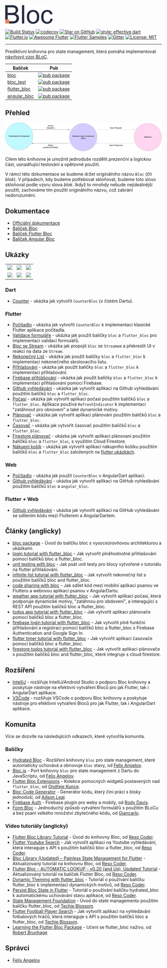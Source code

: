 <img src="https://raw.githubusercontent.com/felangel/bloc/master/docs/assets/bloc_logo_full.png" height="60" alt="Bloc" />

[![Build Status](https://travis-ci.com/felangel/bloc.svg?branch=master)](https://travis-ci.com/felangel/bloc)
[![codecov](https://codecov.io/gh/felangel/Bloc/branch/master/graph/badge.svg)](https://codecov.io/gh/felangel/bloc)
[![Star on GitHub](https://img.shields.io/github/stars/felangel/bloc.svg?style=flat&logo=github&colorB=deeppink&label=stars)](https://github.com/felangel/bloc)
[![style: effective dart](https://img.shields.io/badge/style-effective_dart-40c4ff.svg)](https://github.com/tenhobi/effective_dart)
[![Flutter.io](https://img.shields.io/badge/flutter-website-deepskyblue.svg)](https://flutter.io/docs/development/data-and-backend/state-mgmt/options#bloc--rx)
[![Awesome Flutter](https://img.shields.io/badge/awesome-flutter-blue.svg?longCache=true)](https://github.com/Solido/awesome-flutter#standard)
[![Flutter Samples](https://img.shields.io/badge/flutter-samples-teal.svg?longCache=true)](http://fluttersamples.com)
[![Gitter](https://img.shields.io/badge/gitter-chat-hotpink.svg)](https://gitter.im/bloc_package/Lobby)
[![License: MIT](https://img.shields.io/badge/license-MIT-purple.svg)](https://opensource.org/licenses/MIT)

---

Prediktivní knihovna pro state management, která pomáhá implementovat [návrhový vzor BLoC](https://www.didierboelens.com/2018/08/reactive-programming---streams---bloc).

| Balíček                                                                            | Pub                                                                                |
| ---------------------------------------------------------------------------------- | ------------------------------------------------------------------------------------------------------ |
| [bloc](https://github.com/felangel/bloc/tree/master/packages/bloc)                 | [![pub package](https://img.shields.io/pub/v/bloc.svg)](https://pub.dev/packages/bloc)                 |
| [bloc_test](https://github.com/felangel/bloc/tree/master/packages/bloc_test)       | [![pub package](https://img.shields.io/pub/v/bloc_test.svg)](https://pub.dev/packages/bloc_test)       |
| [flutter_bloc](https://github.com/felangel/bloc/tree/master/packages/flutter_bloc) | [![pub package](https://img.shields.io/pub/v/flutter_bloc.svg)](https://pub.dev/packages/flutter_bloc) |
| [angular_bloc](https://github.com/felangel/bloc/tree/master/packages/angular_bloc) | [![pub package](https://img.shields.io/pub/v/angular_bloc.svg)](https://pub.dev/packages/angular_bloc) |

## Přehled

<img src="https://raw.githubusercontent.com/felangel/bloc/master/docs/assets/bloc_architecture.png" alt="Architektura Blocu" />

Cílem této knihovne je umožnit jednoduše rozdělit _prezenční_ a _logickou_ část, usnadňující testování a opětovné použití.

V rámci této dokumentace se budeme držet originálního názvu `Bloc` (čti _blok_). V případech, kdy budeme potřebovat skloňovat, budeme toto slovo skloňovat podle vzoru slova _blok_. Ikdyž to mnohdy nebude nejideálnější použití, zachováme tím použití originálního názvu, což zabrání nedorozumění.

## Dokumentace

- [Officiální dokumentace](https://bloclibrary.dev/#/cs/)
- [Balíček Bloc](https://github.com/felangel/Bloc/tree/master/packages/bloc/README.md)
- [Balíček Flutter Bloc](https://github.com/felangel/Bloc/tree/master/packages/flutter_bloc/README.md)
- [Balíček Angular Bloc](https://github.com/felangel/Bloc/tree/master/packages/angular_bloc/README.md)

## Ukázky

<div style="text-align: center">
    <table>
        <tr>
            <td style="text-align: center">
                <a href="https://bloclibrary.dev/#/cs/fluttercountertutorial">
                    <img src="https://bloclibrary.dev/assets/gifs/flutter_counter.gif" width="200"/>
                </a>
            </td>            
            <td style="text-align: center">
                <a href="https://bloclibrary.dev/#/cs/flutterinfinitelisttutorial">
                    <img src="https://bloclibrary.dev/assets/gifs/flutter_infinite_list.gif" width="200"/>
                </a>
            </td>
            <td style="text-align: center">
                <a href="https://bloclibrary.dev/#/cs/flutterfirebaselogintutorial">
                    <img src="https://bloclibrary.dev/assets/gifs/flutter_firebase_login.gif" width="200" />
                </a>
            </td>
        </tr>
        <tr>
            <td style="text-align: center">
                <a href="https://bloclibrary.dev/#/cs/flutterangulargithubsearch">
                    <img src="https://bloclibrary.dev/assets/gifs/flutter_github_search.gif" width="200"/>
                </a>
            </td>
            <td style="text-align: center">
                <a href="https://bloclibrary.dev/#/cs/flutterweathertutorial">
                    <img src="https://bloclibrary.dev/assets/gifs/flutter_weather.gif" width="200"/>
                </a>
            </td>
            <td style="text-align: center">
                <a href="https://bloclibrary.dev/#/cs/fluttertodostutorial">
                    <img src="https://bloclibrary.dev/assets/gifs/flutter_todos.gif" width="200"/>
                </a>
            </td>
        </tr>
    </table>
</div>

### Dart

- [Counter](https://github.com/felangel/Bloc/tree/master/packages/bloc/example) - ukázka jak vytvořit `CounterBloc` (v čistém Dartu).

### Flutter

- [Počítadlo](https://bloclibrary.dev/#/cs/fluttercountertutorial) - ukázka jak vytvořit `CounterBloc` k implementaci klasické Flutter aplikace počítadla.
- [Validace formuláře](https://github.com/felangel/bloc/tree/master/examples/flutter_form_validation) - ukázka jak použít balíčky `bloc` a `flutter_bloc` pro implementaci validaci formulářů.
- [Bloc se Stream](https://github.com/felangel/bloc/tree/master/examples/flutter_bloc_with_stream) - ukázka jak propojit `bloc` se `Streamem` a překreslit UI v reakci na data ze `Stream`.
- [Nekonečný List](https://bloclibrary.dev/#/cs/flutterinfinitelisttutorial) - ukázka jak použít balíčky `bloc` a `flutter_bloc` k implementaci nekonečného skrolovacího listu.
- [Přihlašování](https://bloclibrary.dev/#/cs/flutterlogintutorial) - ukázka jak použít balíčky `bloc` a `flutter_bloc` k implementaci přihlašování.
- [Firebase přihlášování](https://bloclibrary.dev/#/cs/flutterfirebaselogintutorial) - ukázka jak použít balíčky `bloc` a `flutter_bloc` k implementaci přihlašování pomocí Firebase.
- [Github vyhledávání](https://bloclibrary.dev/#/cs/flutterangulargithubsearch) - ukázka jak vytvořit aplikaci na Github vyhledávání použitím balíčků `bloc` a `flutter_bloc`.
- [Počasí](https://bloclibrary.dev/#/cs/flutterweathertutorial) - ukázka jak vytvořit aplikaci počasí použitím balíčků `bloc` a `flutter_bloc`. Aplikace používá `RefreshIndicator` k implementaci "zatáhnout pro obnovení" a také dynamické motivy.
- [Plánovač](https://bloclibrary.dev/#/cs/fluttertodostutorial) - ukázka jak vytvořit aplikaci plánování použitím balíčků `bloc` a `flutter_bloc`.
- [Časovač](https://github.com/felangel/bloc/tree/master/examples/flutter_timer) - ukázka jak vytvořit časovač použitím balíčků `bloc` a `flutter_bloc`.
- [Firestore plánovač](https://bloclibrary.dev/#/cs/flutterfirestoretodostutorial) - ukázka jak vytvořit aplikaci plánovaní použitím balíčků `bloc` a `flutter_bloc`, s využitím Cloud Firestore.
- [Nákupní košík](https://github.com/felangel/bloc/tree/master/examples/flutter_shopping_cart) - ukázka jak vytvořit aplikaci nákupního košíku použitím balíčků `bloc` a `flutter_bloc` založených na [flutter ukázkách](https://github.com/flutter/samples/tree/master/provider_shopper).

### Web

- [Počítadlo](https://github.com/felangel/Bloc/tree/master/examples/angular_counter) - ukázka jak použít `CounterBloc` v AngularDart aplikaci.
- [Github vyhledávání](https://github.com/felangel/Bloc/tree/master/examples/github_search/angular_github_search) - ukázka jak vytvořit aplikaci na GitHub vyhledávání použitím balíčků `bloc` a `angular_bloc`.

### Flutter + Web

- [Github vyhledávání](https://github.com/felangel/Bloc/tree/master/examples/github_search) - ukázka jak vytvořit aplikaci na GitHub vyhledávání se sdílením kódu mezi Flutterem a AngularDartem.

## Články (anglicky)

- [bloc package](https://medium.com/flutter-community/flutter-bloc-package-295b53e95c5c) - Úvod do balíčku bloc s vysoceúrovňovou architekturou a ukázkami.
- [login tutorial with flutter_bloc](https://medium.com/flutter-community/flutter-login-tutorial-with-flutter-bloc-ea606ef701ad) - Jak vytvořit plněhodnotné přihlašování pomocí balíčků bloc a flutter_bloc.
- [unit testing with bloc](https://medium.com/@felangelov/unit-testing-with-bloc-b94de9655d86) - Jak psát unit testy pro blocy vytvořené v tutoriálu na flutter přihlašování.
- [infinite list tutorial with flutter_bloc](https://medium.com/flutter-community/flutter-infinite-list-tutorial-with-flutter-bloc-2fc7a272ec67) - Jak vytvořit nekonečný list s použitím balíčků bloc and flutter_bloc.
- [code sharing with bloc](https://medium.com/flutter-community/code-sharing-with-bloc-b867302c18ef) - Jak sdílet kód mezi mobilní aplikací psanou ve Flutteru a webovou aplikací psanou v AngularDartu.
- [weather app tutorial with flutter_bloc](https://medium.com/flutter-community/weather-app-with-flutter-bloc-e24a7253340d) - Jak vytvořit aplikaci počasí, která podporuje dynamické motivy, "zatáhnou pro obdovení", a interagující s REST API použitím balíčků bloc a flutter_bloc.
- [todos app tutorial with flutter_bloc](https://medium.com/flutter-community/flutter-todos-tutorial-with-flutter-bloc-d9dd833f9df3) - Jak vytvořit aplikaci plánovače pomocí balíčků bloc a flutter_bloc.
- [firebase login tutorial with flutter_bloc](https://medium.com/flutter-community/firebase-login-with-flutter-bloc-47455e6047b0) - Jak vytvořit plně funkční přihlašování a registraci pomocí balíčků bloc a flutter_bloc s Firebase Authentication and Google Sign In.
- [flutter timer tutorial with flutter_bloc](https://medium.com/flutter-community/flutter-timer-with-flutter-bloc-a464e8332ceb) - Jak vytvořit aplikaci časovače pomocí balíčků bloc a flutter_bloc.
- [firestore todos tutorial with flutter_bloc](https://medium.com/flutter-community/firestore-todos-with-flutter-bloc-7b2d5fadcc80) - Jak vytvořit aplikaci plánovače s použitím balíčků bloc and flutter_bloc, které integruje s cloud firestore.

## Rozšíření

- [IntelliJ](https://plugins.jetbrains.com/plugin/12129-bloc-code-generator) - rozšiřuje IntelliJ/Android Studio o podporu Bloc knihovny a poskytuje nástroje na efektivní vytváření Bloců pro jak Flutter, tak i AngularDart aplikace.
- [VSCode](https://marketplace.visualstudio.com/items?itemName=FelixAngelov.bloc#overview) - rozšiřuje VSCode o podporu Bloc knihovny a poskytuje nástroje pro efektivní vytváření Bloců pro jak Flutter, tak i AngularDart aplikace.

## Komunita

Více se dozvíte na následujících odkazech, které vytvořila komunita.

### Balíčky

- [Hydrated Bloc](https://pub.dev/packages/hydrated_bloc) - Rozšíření knihovny `bloc` pro state management, které automaticky uchovává a obnovuje `bloc` stavy, od [Felix Angelov](https://github.com/felangel).
- [Bloc.js](https://github.com/felangel/bloc.js) - Port knihovny `bloc` pro state management z Dartu do JavaScriptu, od [Felix Angelov](https://github.com/felangel).
- [Flutter Bloc Extensions](https://pub.dev/packages/flutter_bloc_extensions) - Kolekce pomocných widgetů postavených nad `flutter_bloc`, od [Ondřeje Kunce](https://github.com/OndrejKunc).
- [Bloc Code Generator](https://pub.dev/packages/bloc_code_generator) - Generátor kódu, který činí práci s bloky jednoduší, od [Adson Leal](https://github.com/adsonpleal).
- [Firebase Auth](https://pub.dev/packages/fb_auth) - Firebase plugin pro weby a mobily, od [Rody Davis](https://github.com/AppleEducate).
- [Form Bloc](https://pub.dev/packages/form_bloc) - Jednoduchý způsob vytváření formulářů s použitím BLoCu a bez psaní velkého množství zbytečného kódu, od [Giancarlo](https://github.com/GiancarloCode).

### Video tutoriály (anglicky)

- [Flutter Bloc Library Tutorial](https://www.youtube.com/watch?v=LeLrsnHeCZY) - Úvod do knihovny Bloc, od [Reso Coder](https://resocoder.com).
- [Flutter Youtube Search](https://www.youtube.com/watch?v=BJY8nuYUM7M) - Jak vytvořit aplikaci na Youtube vyhledávání, která interaguje s API s použitím balíčků bloc a flutter_bloc, od [Reso Coder](https://resocoder.com).
- [Bloc Library (Updated) – Painless State Management for Flutter](https://www.youtube.com/watch?v=nQMfaQeCL6M) - Aktualizovaný tutoriál na knihovnu Bloc, od [Reso Coder](https://resocoder.com).
- [Flutter Bloc - AUTOMATIC LOOKUP - v0.20 (and Up), Updated Tutorial](https://www.youtube.com/watch?v=_vOpPuVfmiU) - Aktualizovaný tutoriál na balíček Flutter Bloc, od [Reso Coder](https://resocoder.com).
- [Dynamic Theming with flutter_bloc](https://www.youtube.com/watch?v=YYbhkg-W8Mg) - Tutoriál o používání balíčku flutter_bloc k implementaci dynamických motivů, od [Reso Coder](https://resocoder.com).
- [Persist Bloc State in Flutter](https://www.youtube.com/watch?v=vSOpZd_FFEY) - Tutoriál o používání balíčku hydrated_bloc k automatickému uchovávání stavu aplikace, od [Reso Coder](https://resocoder.com).
- [State Management Foundation](https://www.youtube.com/watch?v=S2KmxzgsTwk&t=731s) - Úvod do state managementu použitím balíčku flutter_bloc, od [Techie Blossom](https://techieblossom.com).
- [Flutter Football Player Search](https://www.youtube.com/watch?v=S2KmxzgsTwk) - Jak vytvořit aplikaci na vyhledávání fotbalových hráčů, která interaguje s API s použitím balíčků bloc a flutter_bloc, od [Techie Blossom](https://techieblossom.com).
- [Learning the Flutter Bloc Package](https://www.youtube.com/watch?v=eAiCPl3yk9A&t=1s) - Učení se flutter_bloc naživo, od [Robert Brunhage](https://www.youtube.com/channel/UCSLIg5O0JiYO1i2nD4RclaQ)

## Správci

- [Felix Angelov](https://github.com/felangel)
